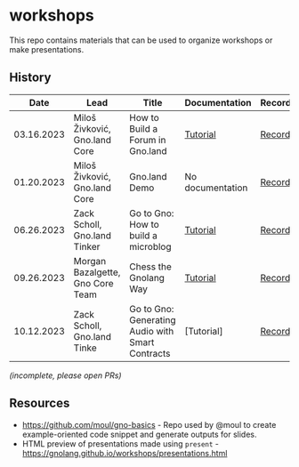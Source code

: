 # workshops

This repo contains materials that can be used to organize workshops or make presentations.

## History

| Date              | Lead           | Title                             | Documentation  | Recording | Level    |
|-------------------|----------------|-----------------------------------|----------------|-----------|----------|
| 03.16.2023 | Miloš Živković, Gno.land Core | How to Build a Forum in Gno.land  | [Tutorial](https://hackmd.io/iB9CgSeZRwac9fbJTR7r2Q?view)    | [Recording](https://www.youtube.com/watch?v=gmP-mH-64HA) | Beginner |
| 01.20.2023 | Miloš Živković, Gno.land Core | Gno.land Demo | No documentation | [Recording](https://www.youtube.com/watch?v=-BlnEXCs0eI) | Beginner
| 06.26.2023 | Zack Scholl, Gno.land Tinker | Go to Gno: How to build a microblog | [Tutorial](https://github.com/gnolang/workshops/tree/main/presentations/2023-06-26--go-to-gno--schollz) |  [Recording](https://www.youtube.com/watch?v=F-_dadxcRJM&feature=youtu.be) | Beginner
| 09.26.2023 | Morgan Bazalgette, Gno Core Team | Chess the Gnolang Way | [Tutorial](https://github.com/gnolang/gnochess/blob/main/tutorial/01_getting_started/README.md) |  [Recording](https://www.youtube.com/watch?v=JQh7LhqW7ns) | Beginner
| 10.12.2023 | Zack Scholl, Gno.land Tinke | Go to Gno: Generating Audio with Smart Contracts | [Tutorial] |  [Recording](https://www.youtube.com/watch?v=lmmUIEHhdqA) | Beginner

_(incomplete, please open PRs)_

## Resources

* https://github.com/moul/gno-basics - Repo used by @moul to create example-oriented code snippet and generate outputs for slides.
* HTML preview of presentations made using `present` - https://gnolang.github.io/workshops/presentations.html
